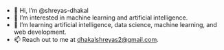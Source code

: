 - 👋 Hi, I’m @shreyas-dhakal
- 👀 I’m interested in machine learning and artificial intelligence.
- 🌱 I’m learning artificial intelligence, data science, machine learning, and web development.
- 📫 Reach out to me at dhakalshreyas2@gmail.com.

<!---
shreyas-dhakal/shreyas-dhakal is a ✨ special ✨ repository because its `README.md` (this file) appears on your GitHub profile.
You can click the Preview link to take a look at your changes.
--->
